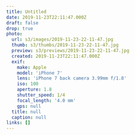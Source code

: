 ```yaml
---
title: Untitled
date: 2019-11-23T22:11:47.000Z
draft: false
drop: true
photo:
  url: s3/images/2019-11-23-22-11-47.jpg
  thumb: s3/thumbs/2019-11-23-22-11-47.jpg
  preview: s3/previews/2019-11-23-22-11-47.jpg
  created: 2019-11-23T22:11:47.000Z
  exif:
    make: Apple
    model: 'iPhone 7'
    lens: 'iPhone 7 back camera 3.99mm f/1.8'
    iso: 100
    aperture: 1.8
    shutter_speed: 1/4
    focal_length: '4.0 mm'
    gps: null
  title: null
  caption: null
links: []
---
```

